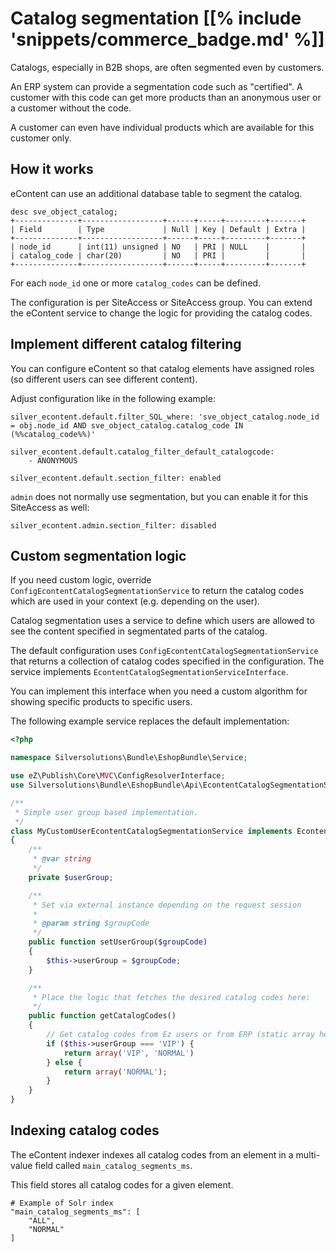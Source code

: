 # Catalog segmentation [[% include 'snippets/commerce_badge.md' %]]

Catalogs, especially in B2B shops, are often segmented even by customers. 

An ERP system can provide a segmentation code such as "certified".
A customer with this code can get more products than an anonymous user or a customer without the code.

A customer can even have individual products which are available for this customer only.

## How it works

eContent can use an additional database table to segment the catalog. 

``` 
desc sve_object_catalog;
+--------------+------------------+------+-----+---------+-------+
| Field        | Type             | Null | Key | Default | Extra |
+--------------+------------------+------+-----+---------+-------+
| node_id      | int(11) unsigned | NO   | PRI | NULL    |       |
| catalog_code | char(20)         | NO   | PRI |         |       |
+--------------+------------------+------+-----+---------+-------+
```

For each `node_id` one or more `catalog_codes` can be defined. 

The configuration is per SiteAccess or SiteAccess group.
You can extend the eContent service to change the logic for providing the catalog codes.

## Implement different catalog filtering

You can configure eContent so that catalog elements have assigned roles (so different users can see different content).

Adjust configuration like in the following example:

``` 
silver_econtent.default.filter_SQL_where: 'sve_object_catalog.node_id = obj.node_id AND sve_object_catalog.catalog_code IN (%%catalog_code%%)'

silver_econtent.default.catalog_filter_default_catalogcode:
    - ANONYMOUS

silver_econtent.default.section_filter: enabled
```

`admin` does not normally use segmentation, but you can enable it for this SiteAccess as well:

`silver_econtent.admin.section_filter: disabled`

## Custom segmentation logic

If you need custom logic, override `ConfigEcontentCatalogSegmentationService` to return the catalog codes
which are used in your context (e.g. depending on the user). 

Catalog segmentation uses a service to define which users are allowed to see the content specified in segmentated parts of the catalog.

The default configuration uses `ConfigEcontentCatalogSegmentationService`
that returns a collection of catalog codes specified in the configuration.
The service implements `EcontentCatalogSegmentationServiceInterface`.

You can implement this interface when you need a custom algorithm
for showing specific products to specific users.

The following example service replaces the default implementation:

``` php
<?php

namespace Silversolutions\Bundle\EshopBundle\Service;

use eZ\Publish\Core\MVC\ConfigResolverInterface;
use Silversolutions\Bundle\EshopBundle\Api\EcontentCatalogSegmentationServiceInterface;

/**
 * Simple user group based implementation.
 */
class MyCustomUserEcontentCatalogSegmentationService implements EcontentCatalogSegmentationServiceInterface
{
    /**
     * @var string
     */
    private $userGroup;

    /**
     * Set via external instance depending on the request session
     *
     * @param string $groupCode
     */
    public function setUserGroup($groupCode)
    {
        $this->userGroup = $groupCode;
    }

    /**
     * Place the logic that fetches the desired catalog codes here:
     */
    public function getCatalogCodes()
    {
        // Get catalog codes from Ez users or from ERP (static array here)
        if ($this->userGroup === 'VIP') {
            return array('VIP', 'NORMAL')
        } else {
            return array('NORMAL');
        }
    }
}
```

## Indexing catalog codes

The eContent indexer indexes all catalog codes from an element in a multi-value field called `main_catalog_segments_ms`.

This field stores all catalog codes for a given element. 

``` 
# Example of Solr index
"main_catalog_segments_ms": [
    "ALL",
    "NORMAL"
]
```
